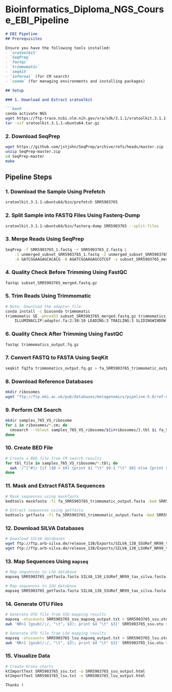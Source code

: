 # Bioinformatics_Diploma_NGS_Course_EBI_Pipeline
```markdown
# EBI Pipeline
## Prerequisites

Ensure you have the following tools installed:
- `sratoolkit`
- `SeqPrep`
- `fastqc`
- `trimmomatic`
- `seqkit`
- `infernal` (for CM search)
- `conda` (for managing environments and installing packages)

## Setup

### 1. Download and Extract sratoolkit

```bash
conda activate NGS
wget https://ftp-trace.ncbi.nlm.nih.gov/sra/sdk/3.1.1/sratoolkit.3.1.1-ubuntu64.tar.gz
tar -xzf sratoolkit.3.1.1-ubuntu64.tar.gz
```

### 2. Download SeqPrep

```bash
wget https://github.com/jstjohn/SeqPrep/archive/refs/heads/master.zip -O SeqPrep-master.zip
unzip SeqPrep-master.zip
cd SeqPrep-master
make
```

## Pipeline Steps

### 1. Download the Sample Using Prefetch

```bash
sratoolkit.3.1.1-ubuntu64/bin/prefetch SRR5903765
```

### 2. Split Sample into FASTQ Files Using Fasterq-Dump

```bash
sratoolkit.3.1.1-ubuntu64/bin/fasterq-dump SRR5903765 --split-files
```

### 3. Merge Reads Using SeqPrep

```bash
SeqPrep -f SRR5903765_1.fastq -r SRR5903765_2.fastq \
    -1 unmerged_subset_SRR5903765_1.fastq -2 unmerged_subset_SRR5903765_2.fastq \
    -A GATCGGAAGAGCACACG -B AGATCGGAAGAGCGTCGT -s subset_SRR5903765_merged.fastq.gz
```

### 4. Quality Check Before Trimming Using FastQC

```bash
fastqc subset_SRR5903765_merged.fastq.gz
```

### 5. Trim Reads Using Trimmomatic

```bash
# Note: Download the adaptor_file
conda install -c bioconda trimmomatic
trimmomatic SE -phred33 subset_SRR5903765_merged.fastq.gz trimmomatics_output.fq.gz \
    ILLUMINACLIP:adaptor.fa:2:30:10 LEADING:3 TRAILING:3 SLIDINGWINDOW:4:15 MINLEN:36
```

### 6. Quality Check After Trimming Using FastQC

```bash
fastqc trimmomatics_output.fq.gz
```

### 7. Convert FASTQ to FASTA Using SeqKit

```bash
seqkit fq2fa trimmomatics_output.fq.gz > fa_SRR5903765_trimmomatic_output.fasta
```

### 8. Download Reference Databases

```bash
mkdir ribosomes
wget "ftp://ftp.ebi.ac.uk/pub/databases/metagenomics/pipeline-5.0/ref-dbs/rfam_models/other_models/*.cm" -P ribosomes
```

### 9. Perform CM Search

```bash
mkdir samples_765_VS_ribosome
for i in ribosomes/*.cm; do
  cmsearch --tblout samples_765_VS_ribosome/${i#ribosomes/}.tbl $i fa_SRR5903765_trimmomatic_output.fasta
done
```

### 10. Create BED File

```bash
# Create a BED file from CM search results
for tbl_file in samples_765_VS_ribosome/*.tbl; do
  awk '/^[^#]/ {if ($8 > $9) {print $1 "\t" $9-1 "\t" $8} else {print $1 "\t" $8-1 "\t" $9}}' "$tbl_file" >> SRR5903765_combined.bed
done
```

### 11. Mask and Extract FASTA Sequences

```bash
# Mask sequences using maskfasta
bedtools maskfasta -fi fa_SRR5903765_trimmomatic_output.fasta -bed SRR5903765_combined.bed -fo SRR5903765_maskfasta.fasta

# Extract sequences using getfasta
bedtools getfasta -fi fa_SRR5903765_trimmomatic_output.fasta -bed SRR5903765_combined.bed -fo SRR5903765_getfasta.fasta
```

### 12. Download SILVA Databases

```bash
# Download SILVA databases
wget ftp://ftp.arb-silva.de/release_138/Exports/SILVA_138_SSURef_NR99_tax_silva.fasta
wget ftp://ftp.arb-silva.de/release_138/Exports/SILVA_138_LSURef_NR99_tax_silva.fasta
```

### 13. Map Sequences Using `mapseq`

```bash
# Map sequences to LSU database
mapseq SRR5903765_getfasta.fasta SILVA_138_LSURef_NR99_tax_silva.fasta slv_lsu_filtered2.txt > SRR5903765_lsu_mapseq_output.txt

# Map sequences to SSU database
mapseq SRR5903765_getfasta.fasta SILVA_138_SSURef_NR99_tax_silva.fasta slv_ssu_filtered2.txt > SRR5903765_ssu_mapseq_output.txt
```

### 14. Generate OTU Files

```bash
# Generate OTU file from SSU mapping results
mapseq -otucounts SRR5903765_ssu_mapseq_output.txt > SRR5903765_ssu.otu
awk 'NR>1 {gsub(/;/, "\t", $3); print $4 "\t" $3}' SRR5903765_ssu.otu > SRR5903765_ssu.txt

# Generate OTU file from LSU mapping results
mapseq -otucounts SRR5903765_lsu_mapseq_output.txt > SRR5903765_lsu.otu
awk 'NR>1 {gsub(/;/, "\t", $3); print $4 "\t" $3}' SRR5903765_lsu.otu > SRR5903765_lsu.txt
```

### 15. Visualize Data

```bash
# Create Krona charts
ktImportText SRR5903765_ssu.txt -o SRR5903765_ssu_output.html
ktImportText SRR5903765_lsu.txt -o SRR5903765_lsu_output.html
```
```
Thanks !
